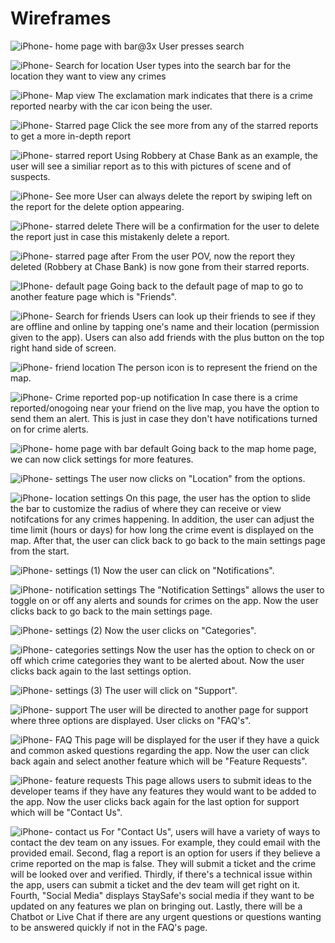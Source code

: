 # Wireframes
![iPhone- home page with bar@3x](https://github.com/user-attachments/assets/2ca7ef49-8dd6-4a84-a099-7637a77a36d7)  User presses search
 
![iPhone- Search for location](https://github.com/user-attachments/assets/a9f62895-07d9-4d6b-851d-48d86350868e) User types into the search bar for the location they want to view any crimes

![iPhone- Map view](https://github.com/user-attachments/assets/d038dc58-5798-4a27-957a-15e71b271ecb) The exclamation mark indicates that there is a crime reported nearby with the car icon being the user.

![iPhone- Starred page](https://github.com/user-attachments/assets/58592c01-69b6-4473-8fb9-860173fada48) Click the see more from any of the starred reports to get a more in-depth report

![iPhone- starred report](https://github.com/user-attachments/assets/443f7c11-0f39-4a7b-9573-6b2c45d347b7) Using Robbery at Chase Bank as an example, the user will see a similiar report as to this with pictures of scene and of suspects. 

![iPhone- See more](https://github.com/user-attachments/assets/234301c2-d17d-47a8-a6df-0e08cfacc857)
User can always delete the report by swiping left on the report for the delete option appearing. 

![iPhone- starred delete](https://github.com/user-attachments/assets/dbf265ae-17a3-46d6-9e82-c90e8720ad2d)
There will be a confirmation for the user to delete the report just in case this mistakenly delete a report. 

![iPhone- starred page after](https://github.com/user-attachments/assets/75294ad0-4eeb-4036-a719-366ba79497ec)
From the user POV, now the report they deleted (Robbery at Chase Bank) is now gone from their starred reports.

![IPhone- default page](https://github.com/user-attachments/assets/2ec6fd73-7488-4a48-a7b6-a73b781cbb6e)
Going back to the default page of map to go to another feature page which is "Friends".

![iPhone- Search for friends](https://github.com/user-attachments/assets/7a9763d5-f021-4212-afa0-6a070454ed80)
Users can look up their friends to see if they are offline and online by tapping one's name and their location (permission given to the app). Users can also add friends with the plus button on the top right hand side of screen. 

![iPhone- friend location](https://github.com/user-attachments/assets/14b84d58-eabc-4939-b75c-58b5ace477fe)
The person icon is to represent the friend on the map.

![iPhone- Crime reported pop-up notification](https://github.com/user-attachments/assets/03ff12ee-4b1c-4b43-bfeb-9c94086a7755)
In case there is a crime reported/onogoing near your friend on the live map, you have the option to send them an alert. This is just in case they don't have notifications turned on for crime alerts.

![iPhone- home page with bar default](https://github.com/user-attachments/assets/f74e4ca0-a894-47cc-9118-60c2c1e64ed3)
Going back to the map home page, we can now click settings for more features. 

![iPhone- settings](https://github.com/user-attachments/assets/8c08d339-8bba-4987-8ed9-ea6b2f5d301d)
The user now clicks on "Location" from the options. 

![iPhone- location settings](https://github.com/user-attachments/assets/32c176fa-3c12-4ec1-a834-087a41356cf5)
On this page, the user has the option to slide the bar to customize the radius of where they can receive or view notifcations for any crimes happening. In addition, the user can adjust the time limit (hours or days) for how long the crime event is displayed on the map. After that, the user can click back to go back to the main settings page from the start.

![iPhone- settings (1)](https://github.com/user-attachments/assets/d6ee614f-a257-4249-82f1-1850fbf06ecf)
Now the user can click on "Notifications".

![iPhone- notification settings](https://github.com/user-attachments/assets/189714c2-b719-4d86-a134-dcc19ff9b490)
The "Notification Settings" allows the user to toggle on or off any alerts and sounds for crimes on the app. Now the user clicks back to go back to the main settings page.

![iPhone- settings (2)](https://github.com/user-attachments/assets/5dec91cb-842d-4b27-9b62-f6d90f5054f6)
Now the user clicks on "Categories".

![iPhone- categories settings](https://github.com/user-attachments/assets/1263085d-72f9-475a-859c-bdeeaac29fc8)
Now the user has the option to check on or off which crime categories they want to be alerted about. Now the user clicks back again to the last settings option.

![iPhone- settings (3)](https://github.com/user-attachments/assets/6934eeec-a0d2-4dfe-ace1-ef7bb89f180d)
The user will click on "Support".

![iPhone- support](https://github.com/user-attachments/assets/7d88057a-cff8-4d40-8044-d5236d9b605a)
The user will be directed to another page for support where three options are displayed. User clicks on "FAQ's".

![iPhone- FAQ](https://github.com/user-attachments/assets/a33ef55f-d16e-4b44-b81d-2cf0bfc9bfae)
This page will be displayed for the user if they have a quick and common asked questions regarding the app. Now the user can click back again and select another feature which will be "Feature Requests".

![iPhone- feature requests](https://github.com/user-attachments/assets/1edfc468-1fee-4000-ac84-f2b467238a11)
This page allows users to submit ideas to the developer teams if they have any features they would want to be added to the app. Now the user clicks back again for the last option for support which will be "Contact Us".

![iPhone- contact us](https://github.com/user-attachments/assets/85698816-7516-4ccf-a796-af7e206d9892)
For "Contact Us", users will have a variety of ways to contact the dev team on any issues. For example, they could email with the provided email. Second, flag a report is an option for users if they believe a crime reported on the map is false. They will submit a ticket and the crime will be looked over and verified. Thirdly, if there's a technical issue within the app, users can submit a ticket and the dev team will get right on it. Fourth, "Social Media" displays StaySafe's social media if they want to be updated on any features we plan on bringing out.
Lastly, there will be a Chatbot or Live Chat if there are any urgent questions or questions wanting to be answered quickly if not in the FAQ's page.





